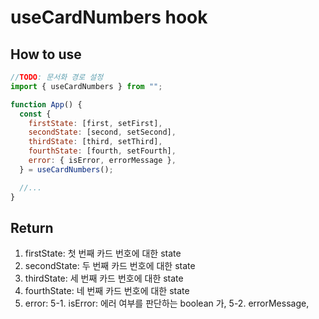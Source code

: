 # useCardNumbers hook

## How to use

```js
//TODO: 문서화 경로 설정
import { useCardNumbers } from "";

function App() {
  const {
    firstState: [first, setFirst],
    secondState: [second, setSecond],
    thirdState: [third, setThird],
    fourthState: [fourth, setFourth],
    error: { isError, errorMessage },
  } = useCardNumbers();

  //...
}
```

## Return

1. firstState: 첫 번째 카드 번호에 대한 state
2. secondState: 두 번째 카드 번호에 대한 state
3. thirdState: 세 번째 카드 번호에 대한 state
4. fourthState: 네 번째 카드 번호에 대한 state
5. error:
   5-1. isError: 에러 여부를 판단하는 boolean 가,
   5-2. errorMessage,
